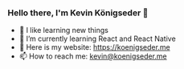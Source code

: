 ### Hello there, I'm Kevin Königseder 👋

- 🔭 I like learning new things
- 🌱 I’m currently learning React and React Native
- 🔗 Here is my website: https://koenigseder.me
- 📫 How to reach me: kevin@koenigseder.me

<!--
**Koenigseder/koenigseder** is a ✨ _special_ ✨ repository because its `README.md` (this file) appears on your GitHub profile.

Here are some ideas to get you started:

- 🔭 I’m currently working on ...
- 🌱 I’m currently learning ...
- 👯 I’m looking to collaborate on ...
- 🤔 I’m looking for help with ...
- 💬 Ask me about ...
- 📫 How to reach me: ...
- 😄 Pronouns: ...
- ⚡ Fun fact: ...
-->
